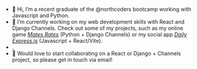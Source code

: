 - 👋 Hi, I’m a recent graduate of the @northcoders bootcamp working with Javascript and Python.
- 🌱 I’m currently working on my web development skills with React and Django Channels. Check out some of my projects, such as my online game [*Mates Rates*](https://github.com/jakejones2/mates-rate) (Python + Django Channels) or my social app [*Daily Express.js*](https://github.com/jakejones2/nc-news-app) (Javascript + React/Vite).
- ,
- 💞️ Would love to start collaborating on a React or Django + Channels project, so please get in touch via email! 

<!---
- 👀 I’m interested in 
jakejones2/jakejones2 is a ✨ special ✨ repository because its `README.md` (this file) appears on your GitHub profile.
You can click the Preview link to take a look at your changes.
--->
